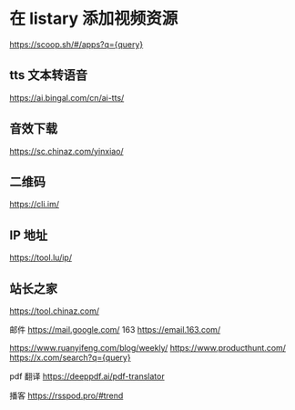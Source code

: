 # 在 listary 添加视频资源
https://scoop.sh/#/apps?q={query}
## tts 文本转语音

https://ai.bingal.com/cn/ai-tts/

## 音效下载

https://sc.chinaz.com/yinxiao/

## 二维码

https://cli.im/

## IP 地址

https://tool.lu/ip/

## 站长之家

https://tool.chinaz.com/

邮件 https://mail.google.com/
163
https://email.163.com/

https://www.ruanyifeng.com/blog/weekly/
https://www.producthunt.com/
https://x.com/search?q={query}

pdf 翻译
https://deeppdf.ai/pdf-translator

播客
https://rsspod.pro/#trend


